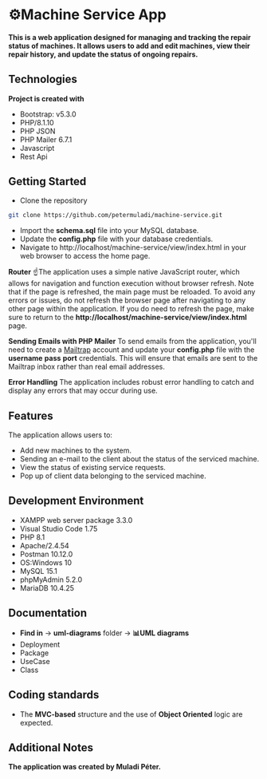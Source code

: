 # ⚙Machine Service App

#### This is a web application designed for managing and tracking the repair status of machines. It allows users to add and edit machines, view their repair history, and update the status of ongoing repairs.

## Technologies

**Project is created with**

- Bootstrap: v5.3.0
- PHP/8.1.10
- PHP JSON
- PHP Mailer 6.7.1
- Javascript
- Rest Api

## Getting Started

- Clone the repository

```bash
git clone https://github.com/petermuladi/machine-service.git
```
- Import the **schema.sql** file into your MySQL database.
- Update the **config.php** file with your database credentials.
- Navigate to http://localhost/machine-service/view/index.html in your web browser to access the home page.

**Router**
☝The application uses a simple native JavaScript router, which allows for navigation and function execution without browser refresh. Note that if the page is refreshed, the main page must be reloaded.
To avoid any errors or issues, do not refresh the browser page after navigating to any other page within the application. If you do need to refresh the page, make sure to return to the **http://localhost/machine-service/view/index.html** page.

**Sending Emails with PHP Mailer**
To send emails from the application, you'll need to create a [Mailtrap](https://mailtrap.io/) account and update your **config.php** file with the **username** **pass** **port** credentials. This will ensure that emails are sent to the Mailtrap inbox rather than real email addresses.

**Error Handling**
The application includes robust error handling to catch and display any errors that may occur during use.

## Features

The application allows users to:

- Add new machines to the system.
- Sending an e-mail to the client about the status of the serviced machine.
- View the status of existing service requests.
- Pop up of client data belonging to the serviced machine.


## Development Environment

-	XAMPP web server package  3.3.0
-	Visual Studio Code 1.75
-	PHP 8.1
-	Apache/2.4.54 
-	Postman 10.12.0
-	OS:Windows 10
-	MySQL 15.1
-	phpMyAdmin 5.2.0
-	MariaDB 10.4.25

## Documentation
- **Find in** -> **uml-diagrams** folder -> **📊UML diagrams**
- Deployment 
- Package 
- UseCase
- Class

## Coding standards
- The **MVC-based** structure and the use of **Object Oriented** logic are expected.

## Additional Notes
**The application was created by Muladi Péter.**
